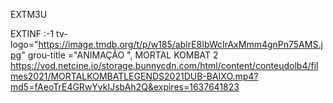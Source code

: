 EXTM3U


EXTINF :-1 tv-logo="https://image.tmdb.org/t/p/w185/ablrE8IbWcIrAxMmm4gnPn75AMS.jpg"
grou-title ="ANIMAÇÃO ", MORTAL KOMBAT 2 
https://vod.netcine.io/storage.bunnycdn.com/html/content/conteudolb4/filmes2021/MORTALKOMBATLEGENDS2021DUB-BAIXO.mp4?md5=fAeoTrE4GRwYvkIJsbAh2Q&expires=1637641823











